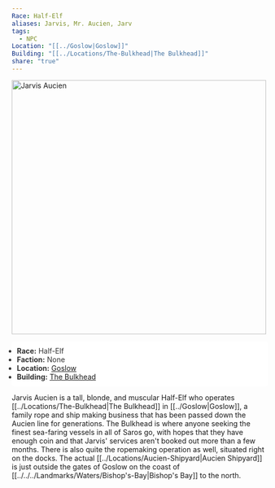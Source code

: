 ```yaml
---
Race: Half-Elf
aliases: Jarvis, Mr. Aucien, Jarv
tags:
  - NPC
Location: "[[../Goslow|Goslow]]"
Building: "[[../Locations/The-Bulkhead|The Bulkhead]]"
share: "true"
---
```




<div class="infobox">
    <!-- Image is not a link now and made larger -->
    <img src="https://spankadin.github.io/Saros-Wiki/_assets/Jarvis_Pic.png" alt="Jarvis Aucien" style="display:block; max-width: 100%; height: auto; width: 500px;">
    <ul style="color: #333; background-color: white; padding: 10px; border-radius: 5px;">
        <li><strong>Race:</strong> Half-Elf</li>
        <li><strong>Faction:</strong> None</li>
        <li><strong>Location:</strong> <a href="/Saros-Wiki/Locations-%26%20NPCs/Cities%20%26%20Towns/Goslow/Goslow/">Goslow</a></li>
        <li><strong>Building:</strong> <a href="/Saros-Wiki/Locations-%26%20NPCs/Cities%20%26%20Towns/Goslow/Locations/The-Bulkhead/">The Bulkhead</a></li>
    </ul>
</div>






Jarvis Aucien is a tall, blonde, and muscular Half-Elf who operates [[../Locations/The-Bulkhead|The Bulkhead]] in [[../Goslow|Goslow]], a family rope and ship making business that has been passed down the Aucien line for generations. The Bulkhead is where anyone seeking the finest sea-faring vessels in all of Saros go, with hopes that they have enough coin and that Jarvis' services aren't booked out more than a few months. There is also quite the ropemaking operation as well, situated right on the docks. The actual [[../Locations/Aucien-Shipyard|Aucien Shipyard]] is just outside the gates of Goslow on the coast of [[../../../Landmarks/Waters/Bishop's-Bay|Bishop's Bay]] to the north.

